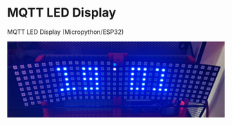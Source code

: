 # MQTT LED Display

MQTT LED Display (Micropython/ESP32)

![Clock Photo](./docs/images/photo-clock.jpg)
